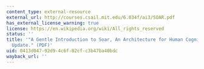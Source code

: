 ```yaml
---
content_type: external-resource
external_url: http://courses.csail.mit.edu/6.034f/ai3/SOAR.pdf
has_external_license_warning: true
license: https://en.wikipedia.org/wiki/All_rights_reserved
status: ''
title: '"A Gentle Introduction to Soar, An Architecture for Human Cognition: 2006
  Update." (PDF)'
uid: 0413d047-92d9-4c6f-82cf-c3b47ba40bdc
wayback_url: ''
---
```

